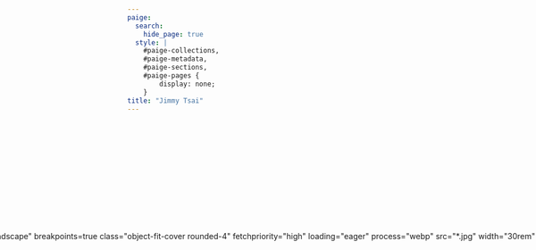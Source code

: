 ```yaml
---
paige:
  search:
    hide_page: true
  style: |
    #paige-collections,
    #paige-metadata,
    #paige-sections,
    #paige-pages {
        display: none;
    }
title: "Jimmy Tsai"
---
```


<div style="display: flex; gap: 3rem; align-items: center; justify-content: center; max-width: 1200px; margin: 0 auto;">

<div style="flex-shrink: 0;">
{{% paige/image alt="Landscape" breakpoints=true class="object-fit-cover rounded-4" fetchpriority="high" loading="eager" process="webp" src="*.jpg" width="30rem" %}}
</div>

<div style="flex-grow: 1; max-width: 600px;">

<p class="display-5 fw-bold mb-2 text-center">Hi, Jimmy Tsai here.</p>

<div class="container-fluid">
    <div class="justify-content-center row">
        <div class="col col-auto px-0">
            <p class="lead text-center">Photagrapher. Filmmaker. Engineer.</p>
            <p class="lead text-center">I'm student at Northwestern University taking photos and making films in my free time. You'll catch me squatting in random places looking for the perfect angle. Check out some of my work. </p>
        </div>
    </div>
</div>



<!--
<p class="text-center">
    <a class="lead" href="https://github.com/jimbo-tsai">Get started!</a>
</p>


<div class="column-gap-3 d-flex display-6 justify-content-center mb-3">
    {{< paige/icon class="bi bi-github" title="GitHub" url="https://github.com/jimbo-tsai" >}}
</div>
-->
